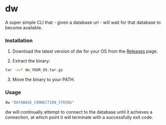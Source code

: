 # dw
A super simple CLI that - given a database url - will wait for that database to become available.

### Installation

1. Download the latest version of dw for your OS from the [Releases](https://github.com/codingconcepts/dw/releases) page.

2. Extract the binary:

``` sh
tar -xvf dw_YOUR_OS.tar.gz
```

3. Move the binary to your PATH.

### Usage

``` sh
dw "DATABASE_CONNECTION_STRING"
```

dw will continually attempt to connect to the database until it achieves a connection, at which point it will terminate with a successfully exit code.